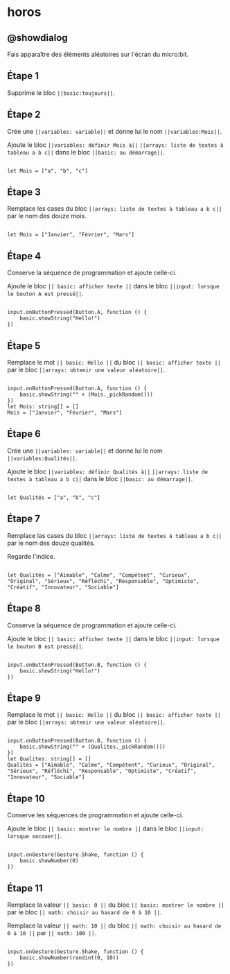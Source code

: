 # horos

## @showdialog

Fais apparaître des éléments aléatoires sur l'écran du micro:bit.

## Étape 1

Supprime le bloc ``||basic:toujours||``.

## Étape 2

Crée une ``||variables: variable||`` et donne lui le nom ``||variables:Mois||``. 

Ajoute le bloc ``||variables: définir Mois à||`` ``||arrays: liste de textes à tableau a b c||`` dans le bloc ``||basic: au démarrage||``.

```blocks

let Mois = ["a", "b", "c"]

```

## Étape 3

Remplace les cases du bloc ``||arrays: liste de textes à tableau a b c||`` par le nom des douze mois.

```blocks

let Mois = ["Janvier", "Février", "Mars"]

```

## Étape 4

Conserve la séquence de programmation et ajoute celle-ci.

Ajoute le bloc ``|| basic: afficher texte ||`` dans le bloc ``||input: lorsque le bouton A est pressé||``.


```blocks

input.onButtonPressed(Button.A, function () {
    basic.showString("Hello!")
})

```

## Étape 5

Remplace le mot ``|| basic: Hello ||`` du bloc ``|| basic: afficher texte ||`` par le bloc ``||arrays: obtenir une valeur aléatoire||``.


```blocks

input.onButtonPressed(Button.A, function () {
    basic.showString("" + (Mois._pickRandom()))
})
let Mois: string[] = []
Mois = ["Janvier", "Février", "Mars"]

```

## Étape 6

Crée une ``||variables: variable||`` et donne lui le nom ``||variables:Qualités||``. 

Ajoute le bloc ``||variables: définir Qualités à||`` ``||arrays: liste de textes à tableau a b c||`` dans le bloc ``||basic: au démarrage||``.

```blocks

let Qualités = ["a", "b", "c"]

```

## Étape 7

Remplace las cases du bloc ``||arrays: liste de textes à tableau a b c||`` par le nom des douze qualités.

Regarde l'indice.

```blocks

let Qualités = ["Aimable", "Calme", "Compétent", "Curieux", "Original", "Sérieux", "Réfléchi", "Responsable", "Optimiste", "Créatif", "Innovateur", "Sociable"]

```

## Étape 8

Conserve la séquence de programmation et ajoute celle-ci.

Ajoute le bloc ``|| basic: afficher texte ||`` dans le bloc ``||input: lorsque le bouton B est pressé||``.


```blocks

input.onButtonPressed(Button.B, function () {
    basic.showString("Hello!")
})

```

## Étape 9

Remplace le mot ``|| basic: Hello ||`` du bloc ``|| basic: afficher texte ||`` par le bloc ``||arrays: obtenir une valeur aléatoire||``.


```blocks

input.onButtonPressed(Button.B, function () {
    basic.showString("" + (Qualites._pickRandom()))
})
let Qualites: string[] = []
Qualités = ["Aimable", "Calme", "Compétent", "Curieux", "Original", "Sérieux", "Réfléchi", "Responsable", "Optimiste", "Créatif", "Innovateur", "Sociable"]

```

## Étape 10

Conserve les séquences de programmation et ajoute celle-ci.

Ajoute le bloc ``|| basic: montrer le nombre ||`` dans le bloc ``||input: lorsque secouer||``.

```blocks

input.onGesture(Gesture.Shake, function () {
    basic.showNumber(0)
})

```

## Étape 11

Remplace la valeur ``|| basic: 0 ||`` du bloc ``|| basic: montrer le nombre ||`` par le bloc ``|| math: choisir au hasard de 0 à 10 ||``.

Remplace la valeur ``|| math: 10 ||`` du bloc ``|| math: choisir au hasard de 0 à 10 ||`` par ``|| math: 100 ||``.

```blocks

input.onGesture(Gesture.Shake, function () {
    basic.showNumber(randint(0, 10))
})

```
